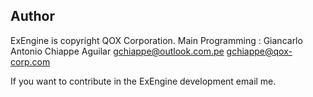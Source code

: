 Author
------
ExEngine is copyright QOX Corporation.
Main Programming : Giancarlo Antonio Chiappe Aguilar <gchiappe@outlook.com.pe> <gchiappe@qox-corp.com>

If you want to contribute in the ExEngine development email me.